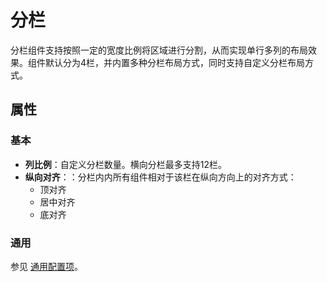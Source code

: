 # 分栏

分栏组件支持按照一定的宽度比例将区域进行分割，从而实现单行多列的布局效果。组件默认分为4栏，并内置多种分栏布局方式，同时支持自定义分栏布局方式。

## 属性

### 基本

- **列比例**：自定义分栏数量。横向分栏最多支持12栏。
- **纵向对齐**：：分栏内内所有组件相对于该栏在纵向方向上的对齐方式：
  - 顶对齐
  - 居中对齐
  - 底对齐

### 通用

参见 [通用配置项](../general.md)。